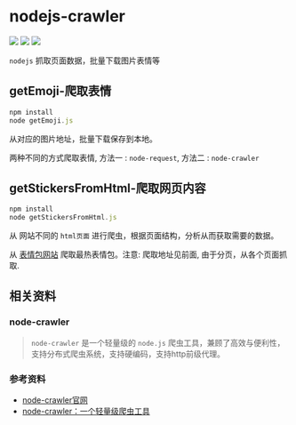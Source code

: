 # nodejs-crawler
![](https://img.shields.io/badge/language-javascript-red.svg)
![](https://img.shields.io/badge/license-MIT-blue.svg)
![](https://img.shields.io/badge/repo%20size-7kb-green.svg)

`nodejs` 抓取页面数据，批量下载图片表情等

## getEmoji-爬取表情

```js
npm install
node getEmoji.js
```

从对应的图片地址，批量下载保存到本地。

两种不同的方式爬取表情, 方法一 :  `node-request`, 方法二 : `node-crawler`

## getStickersFromHtml-爬取网页内容

```js
npm install
node getStickersFromHtml.js
```

从 网站不同的 `html页面` 进行爬虫，根据页面结构，分析从而获取需要的数据。

从 [表情包网站](https://www.fabiaoqing.com/biaoqing) 爬取最热表情包。注意: 爬取地址见前面, 由于分页，从各个页面抓取.

## 相关资料

### node-crawler

> `node-crawler` 是一个轻量级的 `node.js` 爬虫工具，兼顾了高效与便利性，支持分布式爬虫系统，支持硬编码，支持http前级代理。

### 参考资料

* [node-crawler官网](http://nodecrawler.org/)
* [node-crawler：一个轻量级爬虫工具](https://node-crawler.readthedocs.io/zh_CN/latest/)
